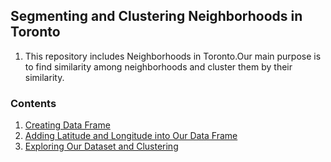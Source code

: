 ## Segmenting and Clustering Neighborhoods in Toronto
 1.  This repository includes Neighborhoods in Toronto.Our main purpose is to find similarity among neighborhoods and cluster them by their similarity.

  ### Contents
  1. [Creating Data Frame](https://github.com/ugursavci/Segmenting_and_Clustering/blob/main/1%20-%20Creating_Dataframe.ipynb)
  2. [Adding Latitude and Longitude into Our Data Frame](https://github.com/ugursavci/Segmenting_and_Clustering/blob/main/2-%20Adding%20Latitude%20and%20Longitude.ipynb)
  3. [Exploring Our Dataset and Clustering](https://github.com/ugursavci/Segmenting_and_Clustering/blob/main/3.ipynb)
